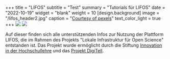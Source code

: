 +++
title = "LIFOS"
subtitle = "Test"
summary = "Tutorials für LIFOS"
date = "2022-10-19"
widget = "blank"
weight = 10
[design.background]
  image = "/lifos_header2.jpg" 
  caption = "[Courtesy of pexels](https://www.pexels.com/photo/macro-shot-of-water-drops-on-leaf-326461/)"
  text_color_light = true
+++
![](/post/hochschulstift_header.png)
![](/post/Digitell_Header.jpg)

Auf dieser finden sich alle unterstützenden Infos zur Nutzung der Plattform LIFOS, die im Rahmen des Projekts "Lokale Infrastruktur für Open Science" entstanden ist. Das Projekt wurde ermöglicht durch die Stiftung [Innovation in der Hochschullehre](https://stiftung-hochschullehre.de/) und das [Projekt DigiTell](https://www.uni-frankfurt.de/106198465/Digital_Teaching_and_Learning_Lab___DigiTeLL).
